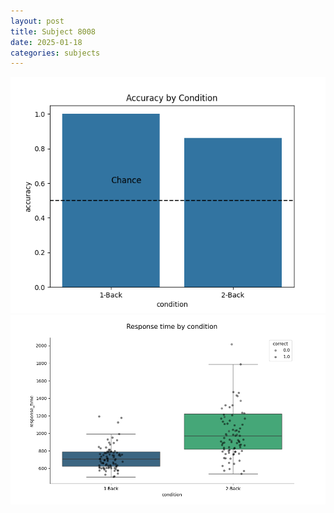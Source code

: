 ```yaml
---
layout: post
title: Subject 8008
date: 2025-01-18
categories: subjects
---
```


![](data/8008/run-14/8008_ATS_acc.png)
![](data/8008/run-14/8008_ATS_rt.png)
